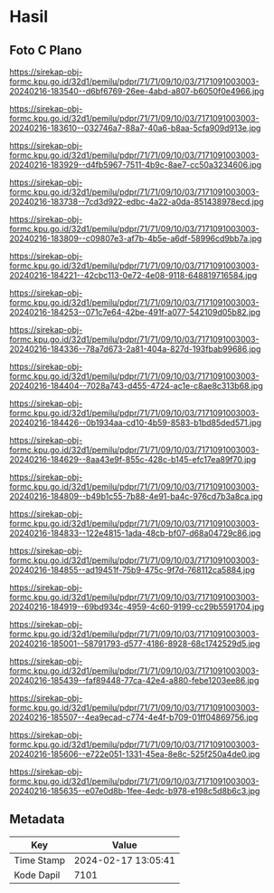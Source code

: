 # Hasil

## Foto C Plano

https://sirekap-obj-formc.kpu.go.id/32d1/pemilu/pdpr/71/71/09/10/03/7171091003003-20240216-183540--d6bf6769-26ee-4abd-a807-b6050f0e4966.jpg

https://sirekap-obj-formc.kpu.go.id/32d1/pemilu/pdpr/71/71/09/10/03/7171091003003-20240216-183610--032746a7-88a7-40a6-b8aa-5cfa909d913e.jpg

https://sirekap-obj-formc.kpu.go.id/32d1/pemilu/pdpr/71/71/09/10/03/7171091003003-20240216-183929--d4fb5967-7511-4b9c-8ae7-cc50a3234606.jpg

https://sirekap-obj-formc.kpu.go.id/32d1/pemilu/pdpr/71/71/09/10/03/7171091003003-20240216-183738--7cd3d922-edbc-4a22-a0da-851438978ecd.jpg

https://sirekap-obj-formc.kpu.go.id/32d1/pemilu/pdpr/71/71/09/10/03/7171091003003-20240216-183809--c09807e3-af7b-4b5e-a6df-58996cd9bb7a.jpg

https://sirekap-obj-formc.kpu.go.id/32d1/pemilu/pdpr/71/71/09/10/03/7171091003003-20240216-184221--42cbc113-0e72-4e08-9118-648819716584.jpg

https://sirekap-obj-formc.kpu.go.id/32d1/pemilu/pdpr/71/71/09/10/03/7171091003003-20240216-184253--071c7e64-42be-491f-a077-542109d05b82.jpg

https://sirekap-obj-formc.kpu.go.id/32d1/pemilu/pdpr/71/71/09/10/03/7171091003003-20240216-184336--78a7d673-2a81-404a-827d-193fbab99686.jpg

https://sirekap-obj-formc.kpu.go.id/32d1/pemilu/pdpr/71/71/09/10/03/7171091003003-20240216-184404--7028a743-d455-4724-ac1e-c8ae8c313b68.jpg

https://sirekap-obj-formc.kpu.go.id/32d1/pemilu/pdpr/71/71/09/10/03/7171091003003-20240216-184426--0b1934aa-cd10-4b59-8583-b1bd85ded571.jpg

https://sirekap-obj-formc.kpu.go.id/32d1/pemilu/pdpr/71/71/09/10/03/7171091003003-20240216-184629--8aa43e9f-855c-428c-b145-efc17ea89f70.jpg

https://sirekap-obj-formc.kpu.go.id/32d1/pemilu/pdpr/71/71/09/10/03/7171091003003-20240216-184809--b49b1c55-7b88-4e91-ba4c-976cd7b3a8ca.jpg

https://sirekap-obj-formc.kpu.go.id/32d1/pemilu/pdpr/71/71/09/10/03/7171091003003-20240216-184833--122e4815-1ada-48cb-bf07-d68a04729c86.jpg

https://sirekap-obj-formc.kpu.go.id/32d1/pemilu/pdpr/71/71/09/10/03/7171091003003-20240216-184855--ad19451f-75b9-475c-9f7d-768112ca5884.jpg

https://sirekap-obj-formc.kpu.go.id/32d1/pemilu/pdpr/71/71/09/10/03/7171091003003-20240216-184919--69bd934c-4959-4c60-9199-cc29b5591704.jpg

https://sirekap-obj-formc.kpu.go.id/32d1/pemilu/pdpr/71/71/09/10/03/7171091003003-20240216-185001--58791793-d577-4186-8928-68c1742529d5.jpg

https://sirekap-obj-formc.kpu.go.id/32d1/pemilu/pdpr/71/71/09/10/03/7171091003003-20240216-185439--faf89448-77ca-42e4-a880-febe1203ee86.jpg

https://sirekap-obj-formc.kpu.go.id/32d1/pemilu/pdpr/71/71/09/10/03/7171091003003-20240216-185507--4ea9ecad-c774-4e4f-b709-01ff04869756.jpg

https://sirekap-obj-formc.kpu.go.id/32d1/pemilu/pdpr/71/71/09/10/03/7171091003003-20240216-185606--e722e051-1331-45ea-8e8c-525f250a4de0.jpg

https://sirekap-obj-formc.kpu.go.id/32d1/pemilu/pdpr/71/71/09/10/03/7171091003003-20240216-185635--e07e0d8b-1fee-4edc-b978-e198c5d8b6c3.jpg


## Metadata

| Key        | Value               |
| ---------- | ------------------- |
| Time Stamp | 2024-02-17 13:05:41 |
| Kode Dapil | 7101                |



